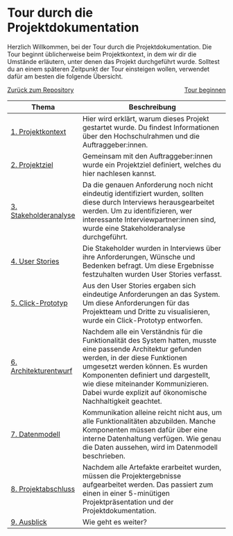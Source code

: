 # Tour durch die Projektdokumentation

Herzlich Willkommen, bei der Tour durch die Projektdokumentation. Die Tour beginnt üblicherweise beim Projektkontext, in dem wir dir die Umstände erläutern, unter denen das Projekt durchgeführt wurde. Solltest du an einem späteren Zeitpunkt der Tour einsteigen wollen, verwendet dafür am besten die folgende Übersicht.

<div style="display: flex; justify-content: space-between;">
  <a href="..">Zurück zum Repository</a>
  <a href="./projektkontext">Tour beginnen</a>
</div>

| Thema | Beschreibung |
|-------|--------------|
| [1. Projektkontext](./projektkontext) | Hier wird erklärt, warum dieses Projekt gestartet wurde. Du findest Informationen über den Hochschulrahmen und die Auftraggeber:innen. |
| [2. Projektziel](./projektziel) | Gemeinsam mit den Auftraggeber:innen wurde ein Projektziel definiert, welches du hier nachlesen kannst. |
| [3. Stakeholderanalyse](./stakeholderanalyse) | Da die genauen Anforderung noch nicht eindeutig identifiziert wurden, sollten diese durch Interviews herausgearbeitet werden. Um zu identifizieren, wer interessante Interviewpartner:innen sind, wurde eine Stakeholderanalyse durchgeführt. | 
 | [4. User Stories](./user-stories) | Die Stakeholder wurden in Interviews über ihre Anforderungen, Wünsche und Bedenken befragt. Um diese Ergebnisse festzuhalten wurden User Stories verfasst. |
 | [5. Click-Prototyp](./click-prototyp) | Aus den User Stories ergaben sich eindeutige Anforderungen an das System. Um diese Anforderungen für das Projektteam und Dritte zu visualisieren, wurde ein Click-Prototyp entworfen. |
 | [6. Architekturentwurf](./architekturentwurf) | Nachdem alle ein Verständnis für die Funktionalität des System hatten, musste eine passende Architektur gefunden werden, in der diese Funktionen umgesetzt werden können. Es wurden Komponenten definiert und dargestellt, wie diese miteinander Kommunizieren. Dabei wurde explizit auf ökonomische Nachhaltigkeit geachtet. |
 | [7. Datenmodell](./datenmodell) | Kommunikation alleine reicht nicht aus, um alle Funktionalitäten abzubilden. Manche Komponenten müssen dafür über eine interne Datenhaltung verfügen. Wie genau die Daten aussehen, wird im Datenmodell beschrieben. |
 | [8. Projektabschluss](./projektabschluss) | Nachdem alle Artefakte erarbeitet wurden, müssen die Projektergebnisse aufgearbeitet werden. Das passiert zum einen in einer 5-minütigen Projektpräsentation und der Projektdokumentation. |
 | [9. Ausblick](./ausblick) | Wie geht es weiter? |
